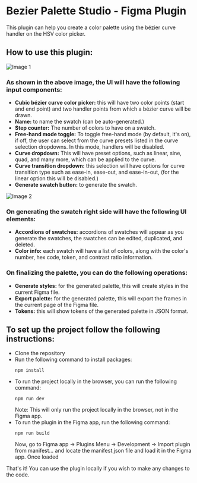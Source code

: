 # Bezier Palette Studio - Figma Plugin

This plugin can help you create a color palette using the bézier curve handler on the HSV color picker.

## How to use this plugin:

![Image 1](https://github.com/user-attachments/assets/d0e68fa6-7cfd-4f9f-ab47-13b179a5f8e0)
### As shown in the above image, the UI will have the following input components:
- **Cubic bézier curve color picker:** this will have two color points (start and end point) and two handler points from which a bézier curve will be drawn.
- **Name:** to name the swatch (can be auto-generated.)
- **Step counter:** The number of colors to have on a swatch.
- **Free-hand mode toggle:** To toggle free-hand mode (by default, it's on), if off, the user can select from the curve presets listed in the curve selection dropdowns. In this mode, handlers will be disabled.
- **Curve dropdown:** This will have preset options, such as linear, sine, quad, and many more, which can be applied to the curve.
- **Curve transition dropdown:** this selection will have options for curve transition type such as ease-in, ease-out, and ease-in-out, (for the linear option this will be disabled.)
- **Generate swatch button:** to generate the swatch.

![Image 2](https://github.com/user-attachments/assets/5153c2b7-8a52-4257-9461-dad018ea1c81)
### On generating the swatch right side will have the following UI elements:
- **Accordions of swatches:** accordions of swatches will appear as you generate the swatches, the swatches can be edited, duplicated, and deleted.
- **Color info:** each swatch will have a list of colors, along with the color's number, hex code, token, and contrast ratio information.

### On finalizing the palette, you can do the following operations:
- **Generate styles:** for the generated palette, this will create styles in the current Figma file.
- **Export palette:** for the generated palette, this will export the frames in the current page of the Figma file.
- **Tokens:** this will show tokens of the generated palette in JSON format.

## To set up the project follow the following instructions:

- Clone the repository
- Run the following command to install packages:
  ```
  npm install
  ```
- To run the project locally in the browser, you can run the following command:
  ```
  npm run dev
  ```
  Note: This will only run the project locally in the browser, not in the Figma app.
- To run the plugin in the Figma app, run the following command:
  ```
  npm run build
  ```
  Now, go to Figma app -> Plugins Menu -> Development -> Import plugin from manifest... and locate the manifest.json file and load it in the Figma app. Once loaded
  
That's it! You can use the plugin locally if you wish to make any changes to the code.
